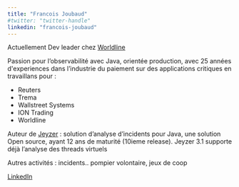```yaml
---
title: "Francois Joubaud"
#twitter: "twitter-handle"
linkedin: "francois-joubaud"
---
```


Actuellement Dev leader chez [Worldline](https://worldline.com/)

Passion pour l’observabilité avec Java, orientée production, avec 25 années d'experiences dans l’industrie du paiement sur des applications critiques en travaillans pour :

* Reuters
* Trema
* Wallstreet Systems
* ION Trading
* Worldline
 
Auteur de [Jeyzer](https://jeyzer.org) : solution d’analyse d’incidents pour Java, une solution Open source, ayant 12 ans de maturité (10ieme release). Jeyzer 3.1 supporte déjà l’analyse des threads virtuels

Autres activités : incidents.. pompier volontaire, jeux de coop

[LinkedIn](https://www.linkedin.com/francois-joubaud)